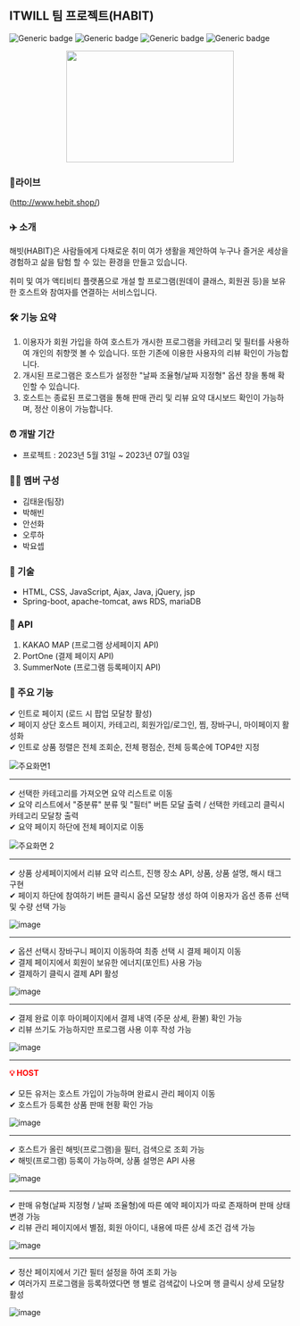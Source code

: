 ## ITWILL 팀 프로젝트(HABIT)
![Generic badge](https://img.shields.io/badge/jstl-1.2-yellowgreen.svg) ![Generic badge](https://img.shields.io/badge/apacheTomcat-9.0.58-green.svg) ![Generic badge](https://img.shields.io/badge/mariaDB-10.6.14-orange.svg) ![Generic badge](https://img.shields.io/badge/springBoot-2.7.5-blue.svg)

<p align="center"><img src="https://github.com/uneezone/habit/assets/76038673/e2305126-7520-4f45-ad8d-1e6c7e8f1164" height="200px" width="300px"></p>



### 🔗라이브
(http://www.hebit.shop/) 

### ✈️ 소개
해빗(HABIT)은 사람들에게 다채로운 취미 여가 생활을 제안하여 누구나 즐거운 세상을
경험하고 삶을 탐험 할 수 있는 환경을 만들고 있습니다.

취미 및 여가 액티비티 플랫폼으로 개설 할 프로그램(원데이 클래스, 회원권 등)을
보유한 호스트와 참여자를 연결하는 서비스입니다.

### 🛠 기능 요약
1. 이용자가 회원 가입을 하여 호스트가 개시한 프로그램을 카테고리 및 필터를 사용하여 개인의 취향껏 볼 수 있습니다. 또한 기존에 이용한 사용자의 리뷰 확인이 가능합니다.
2. 개시된 프로그램은 호스트가 설정한 "날짜 조율형/날짜 지정형" 옵션 창을 통해 확인할 수 있습니다.
3. 호스트는 종료된 프로그램을 통해 판매 관리 및 리뷰 요약 대시보드 확인이 가능하며, 정산 이용이 가능합니다.

### ⏰ 개발 기간
- 프로젝트 : 2023년 5월 31일 ~ 2023년 07월 03일

### 👩‍💻 멤버 구성
- 김태윤(팀장)
- 박해빈
- 안선화
- 오루하
- 박요셉

### 📌 기술 
- HTML, CSS, JavaScript, Ajax, Java, jQuery, jsp
- Spring-boot, apache-tomcat, aws RDS, mariaDB

### 📌 API
1. KAKAO MAP (프로그램 상세페이지 API)
2. PortOne (결제 페이지 API)
3. SummerNote (프로그램 등록페이지 API)

### 📌 주요 기능 
✔ 인트로 페이지 (로드 시 팝업 모달창 활성)
<br>
✔ 페이지 상단 호스트 페이지, 카테고리, 회원가입/로그인, 찜, 장바구니, 마이페이지 활성화
<br>
✔ 인트로 상품 정렬은 전체 조회순, 전체 평점순, 전체 등록순에 TOP4만 지정



![주요화면1](https://github.com/uneezone/habit/assets/76038673/a4250aac-5cf3-46d5-b3ab-00a7736563b9)

<hr>

✔ 선택한 카테고리를 가져오면 요약 리스트로 이동
<br>
✔ 요약 리스트에서 "중분류" 분류 및 "필터" 버튼 모달 출력 / 선택한 카테고리 클릭시 카테고리 모달창 출력
<br>
✔ 요약 페이지 하단에 전체 페이지로 이동  


![주요화면 2](https://github.com/uneezone/habit/assets/76038673/56e2f5e9-3935-41fe-9561-a442f504fcbc)

<hr>

✔ 상품 상세페이지에서 리뷰 요약 리스트, 진행 장소 API, 상품, 상품 설명, 해시 태그 구현
<br>
✔ 페이지 하단에 참여하기 버튼 클릭시 옵션 모달창 생성 하여 이용자가 옵션 종류 선택 및 수량 선택 가능


![image](https://github.com/uneezone/habit/assets/76038673/731944b3-1e8c-4344-bd44-7834fc377573)

<hr>

✔ 옵션 선택시 장바구니 페이지 이동하여 최종 선택 시 결제 페이지 이동
<br>
✔ 결제 페이지에서 회원이 보유한 에너지(포인트) 사용 가능
<br>
✔ 결제하기 클릭시 결제 API 활성  


![image](https://github.com/uneezone/habit/assets/76038673/bb281412-83d6-4e0e-94ad-5e48ff455a68)

<hr>

✔ 결제 완료 이후 마이페이지에서 결제 내역 (주문 상세, 환불) 확인 가능
<br>
✔ 리뷰 쓰기도 가능하지만 프로그램 사용 이후 작성 가능  


![image](https://github.com/uneezone/habit/assets/76038673/c220c5bf-ddf8-467e-bbf1-8b5b441fbe2d)

<hr>

<span style="color:red"><strong> 💡 HOST </strong></span>  
<br>
✔ 모든 유저는 호스트 가입이 가능하며 완료시 관리 페이지 이동
<br>
✔ 호스트가 등록한 상품 판매 현황 확인 가능  


![image](https://github.com/uneezone/habit/assets/76038673/2a8a065a-e4bf-49e6-b786-3be77f8bf780)

<hr>

✔ 호스트가 올린 해빗(프로그램)을 필터, 검색으로 조회 가능
<br>
✔ 해빗(프로그램) 등록이 가능하며, 상품 설명은 API 사용


![image](https://github.com/uneezone/habit/assets/76038673/373a7652-3d0c-4d8e-a789-4140283c8816)

<hr>

✔ 판매 유형(날짜 지정형 / 날짜 조율형)에 따른 예약 페이지가 따로 존재하며 판매 상태 변경 가능
<br>
✔ 리뷰 관리 페이지에서 별점, 회원 아이디, 내용에 따른 상세 조건 검색 가능  


![image](https://github.com/uneezone/habit/assets/76038673/d8cf5a72-d64a-4d27-86a1-d83872d2da8c)

<hr>

✔ 정산 페이지에서 기간 필터 설정을 하여 조회 가능
<br>
✔ 여러가지 프로그램을 등록하였다면 행 별로 검색값이 나오며 행 클릭시 상세 모달창 활성  


![image](https://github.com/uneezone/habit/assets/76038673/2adc0eeb-ccd4-4fb1-8100-5ba2cd890c36)


